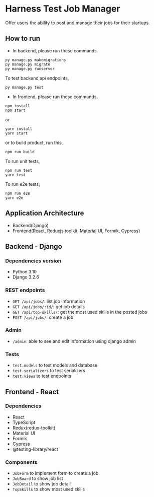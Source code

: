 # Harness Test Job Manager

Offer users the ability to post and manage their jobs for their startups.

## How to run

- In backend, please run these commands.

```
py manage.py makemigrations
py manage.py migrate
py manage.py runserver
```

To test backend api endpoints,

```
py manage.py test
```

- In frontend, please run these commands.

```
npm install
npm start
```

or

```
yarn install
yarn start
```

or to build product, run this.

```
npm run build
```

To run unit tests,

```
npm run test
yarn test
```

To run e2e tests,

```
npm run e2e
yarn e2e
```

## Application Architecture

- Backend(Django)
- Frontend(React, Reduxjs toolkit, Material UI, Formik, Cypress)

## Backend - Django

### Dependencies version

- Python 3.10
- Django 3.2.6

### REST endpoints

- `GET /api/jobs/`: list job information
- `GET /api/jobs/:id/`: get job details
- `GET /api/top-skills/`: get the most used skills in the posted jobs
- `POST /api/jobs/`: create a job

### Admin

- `/admin`: able to see and edit information using django admin

### Tests

- `test.models` to test models and database
- `test.serializers` to test serializers
- `test.views` to test endpoints

## Frontend - React

### Dependencies

- React
- TypeScript
- Redux(redux-toolkit)
- Material UI
- Formik
- Cypress
- @testing-library/react

### Components

- `JobForm` to implement form to create a job
- `JobBoard` to show job list
- `JobDetail` to show job detail
- `TopSkills` to show most used skills
